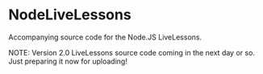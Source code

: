 NodeLiveLessons
===============

Accompanying source code for the Node.JS LiveLessons.

NOTE: Version 2.0 LiveLessons source code coming in the next day or so. Just preparing it now for uploading!
